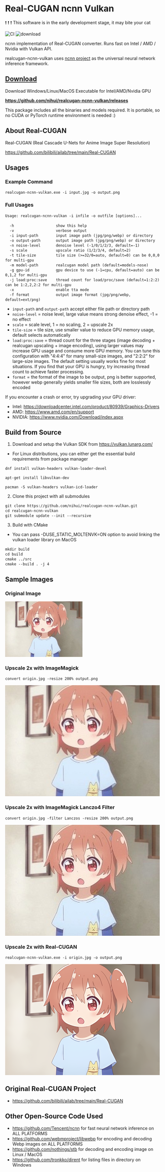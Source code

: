 # Real-CUGAN ncnn Vulkan

:exclamation: :exclamation: :exclamation: This software is in the early development stage, it may bite your cat

![CI](https://github.com/nihui/realcugan-ncnn-vulkan/workflows/CI/badge.svg)
![download](https://img.shields.io/github/downloads/nihui/realcugan-ncnn-vulkan/total.svg)

ncnn implementation of Real-CUGAN converter. Runs fast on Intel / AMD / Nvidia with Vulkan API.

realcugan-ncnn-vulkan uses [ncnn project](https://github.com/Tencent/ncnn) as the universal neural network inference framework.

## [Download](https://github.com/nihui/realcugan-ncnn-vulkan/releases)

Download Windows/Linux/MacOS Executable for Intel/AMD/Nvidia GPU

**https://github.com/nihui/realcugan-ncnn-vulkan/releases**

This package includes all the binaries and models required. It is portable, so no CUDA or PyTorch runtime environment is needed :)

## About Real-CUGAN

Real-CUGAN (Real Cascade U-Nets for Anime Image Super Resolution)

https://github.com/bilibili/ailab/tree/main/Real-CUGAN

## Usages

### Example Command

```shell
realcugan-ncnn-vulkan.exe -i input.jpg -o output.png
```

### Full Usages

```console
Usage: realcugan-ncnn-vulkan -i infile -o outfile [options]...

  -h                   show this help
  -v                   verbose output
  -i input-path        input image path (jpg/png/webp) or directory
  -o output-path       output image path (jpg/png/webp) or directory
  -n noise-level       denoise level (-1/0/1/2/3, default=-1)
  -s scale             upscale ratio (1/2/3/4, default=2)
  -t tile-size         tile size (>=32/0=auto, default=0) can be 0,0,0 for multi-gpu
  -m model-path        realcugan model path (default=models-nose)
  -g gpu-id            gpu device to use (-1=cpu, default=auto) can be 0,1,2 for multi-gpu
  -j load:proc:save    thread count for load/proc/save (default=1:2:2) can be 1:2,2,2:2 for multi-gpu
  -x                   enable tta mode
  -f format            output image format (jpg/png/webp, default=ext/png)
```

- `input-path` and `output-path` accept either file path or directory path
- `noise-level` = noise level, large value means strong denoise effect, -1 = no effect
- `scale` = scale level, 1 = no scaling, 2 = upscale 2x
- `tile-size` = tile size, use smaller value to reduce GPU memory usage, default selects automatically
- `load:proc:save` = thread count for the three stages (image decoding + realcugan upscaling + image encoding), using larger values may increase GPU usage and consume more GPU memory. You can tune this configuration with "4:4:4" for many small-size images, and "2:2:2" for large-size images. The default setting usually works fine for most situations. If you find that your GPU is hungry, try increasing thread count to achieve faster processing.
- `format` = the format of the image to be output, png is better supported, however webp generally yields smaller file sizes, both are losslessly encoded

If you encounter a crash or error, try upgrading your GPU driver:

- Intel: https://downloadcenter.intel.com/product/80939/Graphics-Drivers
- AMD: https://www.amd.com/en/support
- NVIDIA: https://www.nvidia.com/Download/index.aspx

## Build from Source

1. Download and setup the Vulkan SDK from https://vulkan.lunarg.com/
  - For Linux distributions, you can either get the essential build requirements from package manager
```shell
dnf install vulkan-headers vulkan-loader-devel
```
```shell
apt-get install libvulkan-dev
```
```shell
pacman -S vulkan-headers vulkan-icd-loader
```

2. Clone this project with all submodules

```shell
git clone https://github.com/nihui/realcugan-ncnn-vulkan.git
cd realcugan-ncnn-vulkan
git submodule update --init --recursive
```

3. Build with CMake
  - You can pass -DUSE_STATIC_MOLTENVK=ON option to avoid linking the vulkan loader library on MacOS

```shell
mkdir build
cd build
cmake ../src
cmake --build . -j 4
```

## Sample Images

### Original Image

![origin](images/0.jpg)

### Upscale 2x with ImageMagick

```shell
convert origin.jpg -resize 200% output.png
```

![browser](images/1.png)

### Upscale 2x with ImageMagick Lanczo4 Filter

```shell
convert origin.jpg -filter Lanczos -resize 200% output.png
```

![browser](images/4.png)

### Upscale 2x with Real-CUGAN

```shell
realcugan-ncnn-vulkan.exe -i origin.jpg -o output.png
```

![realcugan](images/2.png)

## Original Real-CUGAN Project

- https://github.com/bilibili/ailab/tree/main/Real-CUGAN

## Other Open-Source Code Used

- https://github.com/Tencent/ncnn for fast neural network inference on ALL PLATFORMS
- https://github.com/webmproject/libwebp for encoding and decoding Webp images on ALL PLATFORMS
- https://github.com/nothings/stb for decoding and encoding image on Linux / MacOS
- https://github.com/tronkko/dirent for listing files in directory on Windows
